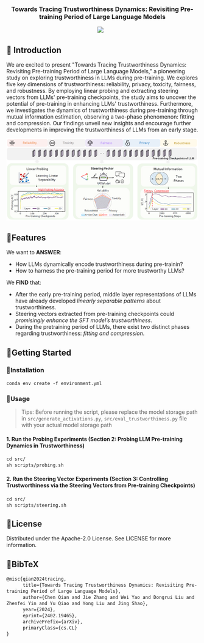 <!-- <p align="center">
  <img src="assets/logo.png"  height=120>
</p> -->


### <div align="center">Towards Tracing Trustworthiness Dynamics: Revisiting Pre-training Period of Large Language Models<div> 

<div align="center">
<a href="https://arxiv.org/abs/2402.19465"><img src="https://img.shields.io/static/v1?label=Paper&message=Arxiv:TracingLLM&color=red&logo=arxiv"></a> &ensp;
</div>



## 🌈 Introduction
We are excited to present "Towards Tracing Trustworthiness Dynamics: Revisiting Pre-training Period of Large Language Models," a pioneering study on exploring trustworthiness in LLMs during pre-training. 
We explores five key dimensions of trustworthiness: reliability, privacy, toxicity, fairness, and robustness. 
By employing linear probing and extracting steering vectors from LLMs' pre-training checkpoints, the study aims to uncover the potential of pre-training in enhancing LLMs' trustworthiness. Furthermore, we investigates the dynamics of trustworthiness during pre-training through mutual information estimation, observing a two-phase phenomenon: fitting and compression. 
Our findings unveil new insights and encourage further developments in improving the trustworthiness of LLMs from an early stage.


![Overview Diagram](assets/overview.png)



##  🚩Features

We want to **ANSWER**: 

- How LLMs dynamically encode trustworthiness during pre-trainin?
- How to harness the pre-training period for more trustworthy LLMs?

We **FIND** that:

- After the early pre-training period, middle layer representations of LLMs have already developed *linearly separable patterns* about trustworthiness.
- Steering vectors extracted from pre-training checkpoints could *promisingly enhance the SFT model’s trustworthiness*.
- During the pretraining period of LLMs, there exist two distinct phases regarding trustworthiness: *fitting and compression*.

## 🚀Getting Started

### 🔧Installation
```
conda env create -f environment.yml
```
### 🌟Usage
> Tips: Before running the script, please replace the model storage path in `src/generate_activations.py`, `src/eval_trustworthiness.py` file with your actual model storage path

#### 1. Run the Probing Experiments (Section 2: Probing LLM Pre-training Dynamics in Trustworthiness)
```
cd src/
sh scripts/probing.sh
```
#### 2. Run the Steering Vector Experiments (Section 3: Controlling Trustworthiness via the Steering Vectors from Pre-training Checkpoints)
```
cd src/
sh scripts/steering.sh
```


## 📝License
Distributed under the Apache-2.0 License. See LICENSE for more information.

## 📖BibTeX
```
@misc{qian2024tracing,
      title={Towards Tracing Trustworthiness Dynamics: Revisiting Pre-training Period of Large Language Models}, 
      author={Chen Qian and Jie Zhang and Wei Yao and Dongrui Liu and Zhenfei Yin and Yu Qiao and Yong Liu and Jing Shao},
      year={2024},
      eprint={2402.19465},
      archivePrefix={arXiv},
      primaryClass={cs.CL}
}
